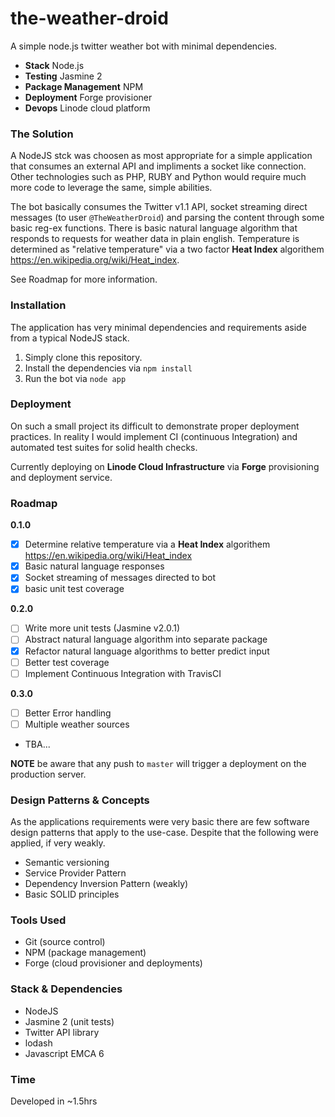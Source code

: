 # the-weather-droid

A simple node.js twitter weather bot with minimal dependencies.

* **Stack** Node.js
* **Testing** Jasmine 2
* **Package Management** NPM
* **Deployment** Forge provisioner
* **Devops** Linode cloud platform

### The Solution

A NodeJS stck was choosen as most appropriate for a simple application that consumes an external API and impliments a socket like connection. Other technologies such as PHP, RUBY and Python would require much more code to leverage the same, simple abilities. 

The bot basically consumes the Twitter v1.1 API, socket streaming direct messages (to user `@TheWeatherDroid`) and parsing the content through some basic reg-ex functions. There is basic natural language algorithm that responds to requests for weather data in plain english. Temperature is determined as "relative temperature" via a two factor **Heat Index** algorithem https://en.wikipedia.org/wiki/Heat_index.

See Roadmap for more information.

### Installation

The application has very minimal dependencies and requirements aside from a typical NodeJS stack.

1. Simply clone this repository.
2. Install the dependencies via `npm install`
3. Run the bot via `node app`

### Deployment

On such a small project its difficult to demonstrate proper deployment practices. In reality I would implement CI (continuous Integration) and automated test suites for solid health checks.

Currently deploying on **Linode Cloud Infrastructure** via **Forge** provisioning and deployment service. 

### Roadmap

**0.1.0**
* [x] Determine relative temperature via a **Heat Index** algorithem https://en.wikipedia.org/wiki/Heat_index
* [x] Basic natural language responses
* [x] Socket streaming of messages directed to bot
* [x] basic unit test coverage

**0.2.0**
* [ ] Write more unit tests (Jasmine v2.0.1)
* [ ] Abstract natural language algorithm into separate package
* [X] Refactor natural language algorithms to better predict input
* [ ] Better test coverage
* [ ] Implement Continuous Integration with TravisCI

**0.3.0**
* [ ] Better Error handling 
* [ ] Multiple weather sources
* TBA...

**NOTE** be aware that any push to `master` will trigger a deployment on the production server.

### Design Patterns & Concepts

As the applications requirements were very basic there are few software design patterns that apply to the use-case. Despite that the following were applied, if very weakly.

* Semantic versioning
* Service Provider Pattern
* Dependency Inversion Pattern (weakly)
* Basic SOLID principles

### Tools Used

* Git (source control)
* NPM (package management)
* Forge (cloud provisioner and deployments)

### Stack & Dependencies

* NodeJS 
* Jasmine 2 (unit tests)
* Twitter API library
* lodash
* Javascript EMCA 6

### Time 

Developed in ~1.5hrs




